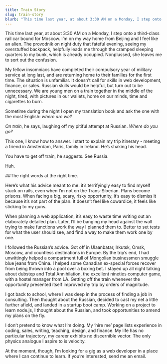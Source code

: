 ```yaml
---
title: Train Story
slug: train-story
blurb: "This time last year, at about 3:30 AM on a Monday, I step onto a third-class rail car bound for Moscow. I’m on my way home from Beijing and I feel like an alien..."
---
```


This time last year, at about 3:30 AM on a Monday, I step onto a third-class rail car bound for Moscow. I’m on my way home from Beijing and I feel like an alien. The provodnik on night duty that fateful evening, seeing my overstuffed backpack, helpfully leads me through the cramped sleeping quarters to my bunk, which is already occupied. Nonplussed, she leaves me to sort out the confusion.

My fellow insomniacs have completed their compulsory year of military service at long last, and are returning home to their families for the first time. The situation is unfamiliar. It doesn’t call for skills in web development, finance, or sales. Russian skills would be helpful, but turn out to be unnecessary. We are young men on a train together in the middle of the night, tired, with pictures in our wallets, home on our minds, time and cigarettes to burn.

Sometime during the night I open my translation book and ask the one with the most English: *where are we?*

*On train*, he says, laughing off my pitiful attempt at Russian. *Where do you go?*

This one, I know how to answer. I start to explain my trip itinerary - meeting a friend in Amsterdam, Paris, family in Ireland. He’s shaking his head.

You have to get off train, he suggests. See Russia.

Huh.

##The right words at the right time.

Here’s what his advice meant to me: it’s terrifyingly easy to find myself stuck on rails, even when I’m not on the Trans-Siberian. Plans become prisons. When facing a big, scary, risky opportunity, it’s easy to dismiss it because it’s not part of the plan. It doesn’t feel like cowardice, it feels like sticking to my guns.

When planning a web application, it’s easy to waste time writing out an elaborately detailed plan. Later, I’ll be banging my head against the wall trying to make functions work the way I planned them to. Better to set tests for what the user should see, and find a way to make them work one by one.

I followed the Russian’s advice. Got off in Ulaanbatar, Irkutsk, Omsk, Moscow, and countless destinations in Europe. By the trip’s end, I had unwittingly helped a compartment full of Mongolian businessmen smuggle blue jeans from China. I helped some Canadian ex-special forces recover from being thrown into a pool over a boxing bet. I stayed up all night talking about dubstep and Total Annihilation, the excellent nineties computer game, with a hostel manager from LA. Getting off the train whenever the opportunity presented itself improved my trip by orders of magnitude.

I got back to school, where I was deep in the process of finding a job in consulting. Then thought about the Russian, decided to cast my net a little further afield, and landed in a startup boot camp. Working on a project to learn node.js, I thought about the Russian, and took opportunities to amend my plans on the fly.

I don’t pretend to know what I’m doing. My ‘hire me’ page lists experience in coding, sales, writing, teaching, design, and finance. My life has no particular trajectory, my career exhibits no discernible vector. The only physics analogue I aspire to is velocity.

At the moment, though, I’m looking for a gig as a web developer in a place where I can continue to learn. If you’re interested, send me an email.